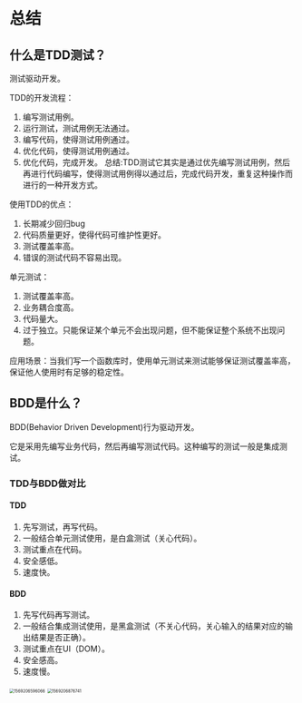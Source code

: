# 总结

## 什么是TDD测试？

测试驱动开发。

TDD的开发流程：

1. 编写测试用例。
2. 运行测试，测试用例无法通过。
3. 编写代码，使得测试用例通过。
4. 优化代码，使得测试用例通过。
5. 优化代码，完成开发。 总结:TDD测试它其实是通过优先编写测试用例，然后再进行代码编写，使得测试用例得以通过后，完成代码开发，重复这种操作而进行的一种开发方式。

使用TDD的优点：

1. 长期减少回归bug
2. 代码质量更好，使得代码可维护性更好。
3. 测试覆盖率高。
4. 错误的测试代码不容易出现。



单元测试：

1. 测试覆盖率高。
2. 业务耦合度高。
3. 代码量大。
4. 过于独立。只能保证某个单元不会出现问题，但不能保证整个系统不出现问题。

应用场景：当我们写一个函数库时，使用单元测试来测试能够保证测试覆盖率高，保证他人使用时有足够的稳定性。

## BDD是什么？

BDD(Behavior Driven Development)行为驱动开发。

它是采用先编写业务代码，然后再编写测试代码。这种编写的测试一般是集成测试。

### TDD与BDD做对比

#### TDD

1. 先写测试，再写代码。
2. 一般结合单元测试使用，是白盒测试（关心代码）。
3. 测试重点在代码。
4. 安全感低。
5. 速度快。

#### BDD

1. 先写代码再写测试。
2. 一般结合集成测试使用，是黑盒测试（不关心代码，关心输入的结果对应的输出结果是否正确）。
3. 测试重点在UI（DOM）。
4. 安全感高。
5. 速度慢。

<img src="D:\XiaoYnag\Note\前端\Jest\img\1569206596066.png" alt="1569206596066" style="zoom:50%;" />

<img src="D:\XiaoYnag\Note\前端\Jest\img\1569206876741.png" alt="1569206876741" style="zoom:50%;" />

